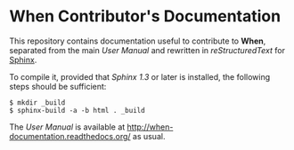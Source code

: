 # When Contributor's Documentation

This repository contains documentation useful to contribute to **When**, separated from the main *User Manual* and rewritten in *reStructuredText* for [Sphinx](http://sphinx-doc.org/).

To compile it, provided that *Sphinx 1.3* or later is installed, the following steps should be sufficient:

```
$ mkdir _build
$ sphinx-build -a -b html . _build
```

The *User Manual* is available at http://when-documentation.readthedocs.org/ as usual.
